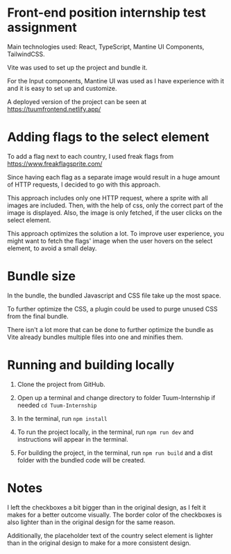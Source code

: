 # Front-end position internship test assignment

Main technologies used: React, TypeScript, Mantine UI Components, TailwindCSS.

Vite was used to set up the project and bundle it.

For the Input components, Mantine UI was used as I have experience with it and it is easy to set up and customize.

A deployed version of the project can be seen at https://tuumfrontend.netlify.app/

# Adding flags to the select element

To add a flag next to each country, I used freak flags from https://www.freakflagsprite.com/

Since having each flag as a separate image would result in a huge amount of HTTP requests, I decided to go with this approach.

This approach includes only one HTTP request, where a sprite with all images are included. Then, with the help of css, only the correct part of the image is displayed. Also, the image is only fetched, if the user clicks on the select element.

This approach optimizes the solution a lot. To improve user experience, you might want to fetch the flags' image when the user hovers on the select element, to avoid a small delay.

# Bundle size

In the bundle, the bundled Javascript and CSS file take up the most space.

To further optimize the CSS, a plugin could be used to purge unused CSS from the final bundle.

There isn't a lot more that can be done to further optimize the bundle as Vite already bundles multiple files into one and minifies them.

# Running and building locally

1. Clone the project from GitHub.
2. Open up a terminal and change directory to folder Tuum-Internship if needed `cd Tuum-Internship`
3. In the terminal, run `npm install`
4. To run the project locally, in the terminal, run `npm run dev` and instructions will appear in the terminal.

5. For building the project, in the terminal, run `npm run build` and a dist folder with the bundled code will be created.

# Notes

I left the checkboxes a bit bigger than in the original design, as I felt it makes for a better outcome visually. The border color of the checkboxes is also lighter than in the original design for the same reason.

Additionally, the placeholder text of the country select element is lighter than in the original design to make for a more consistent design.
